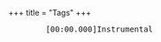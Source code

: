 +++
title = "Tags"
+++

<link rel="stylesheet" href="../../css/APlayer.min.css">
<div id="aplayer">
	<pre class="aplayer-lrc-content">
        [00:00.000]Instrumental
    </pre>
</div>
<script src="../../js/APlayer.min.js"></script>

<script>
const ap = new APlayer({
    container: document.getElementById('aplayer'),
	fixed: false,
	mini: false,
	autoplay: false,
	theme: '#b7daff',
	loop: 'all',
	order: 'list',
	preload: 'auto',
	volume: 0.8,
    audio: [{
		name: 'The Voice in My Heart',
		artist: 'Evan Call',
        //url: '../../music/The Voice in My Heart-Evan Call.mp3',
		//cover: '../../music/The Voice in My Heart-Evan Call.jpg',
		url: 'http://pop5orv74.bkt.clouddn.com/music/The%20Voice%20in%20My%20Heart-Evan%20Call.mp3',
		cover: 'https://dev.tencent.com/u/YXL-76/p/academic-kickstart/git/raw/master/static/music/The%20Voice%20in%20My%20Heart-Evan%20Call.jpg',
		mutex: true,
		listFolded: true,
    }],
	lrcType: 2,
});
</script>